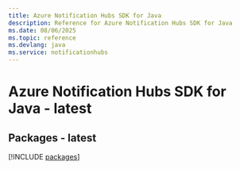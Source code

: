 ```yaml
---
title: Azure Notification Hubs SDK for Java
description: Reference for Azure Notification Hubs SDK for Java
ms.date: 08/06/2025
ms.topic: reference
ms.devlang: java
ms.service: notificationhubs
---
```

# Azure Notification Hubs SDK for Java - latest
## Packages - latest
[!INCLUDE [packages](notification-hubs-index.md)]